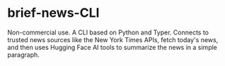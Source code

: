 # brief-news-CLI
Non-commercial use. A CLI based on Python and Typer. Connects to trusted news sources like the New York Times APIs, fetch today's news, and then uses Hugging Face AI tools to summarize the news in a simple paragraph.
